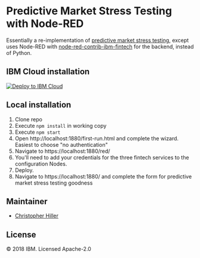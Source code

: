 # Predictive Market Stress Testing with Node-RED

Essentially a re-implementation of [predictive market stress testing](https://github.com/ibm/predictive-market-stress-testing), except uses Node-RED with [node-red-contrib-ibm-fintech](https://npm.im/node-red-contrib-ibm-fintech) for the backend, instead of Python.

## IBM Cloud installation

[![Deploy to IBM Cloud](https://bluemix.net/deploy/button.png)](https://bluemix.net/devops/setup/deploy?repository=https://github.com/boneskull/node-red-predictive-stress-testing.git)

## Local installation

1. Clone repo
1. Execute `npm install` in working copy
1. Execute `npm start`
1. Open http://localhost:1880/first-run.html and complete the wizard.  Easiest to choose "no authentication"
1. Navigate to https://localhost:1880/red/
1. You'll need to add your credentials for the three fintech services to the configuration Nodes.
1. Deploy.
1. Navigate to https://localhost:1880/ and complete the form for predictive market stress testing goodness

## Maintainer

- [Christopher Hiller](https://github.com/boneskull)

## License

© 2018 IBM. Licensed Apache-2.0
